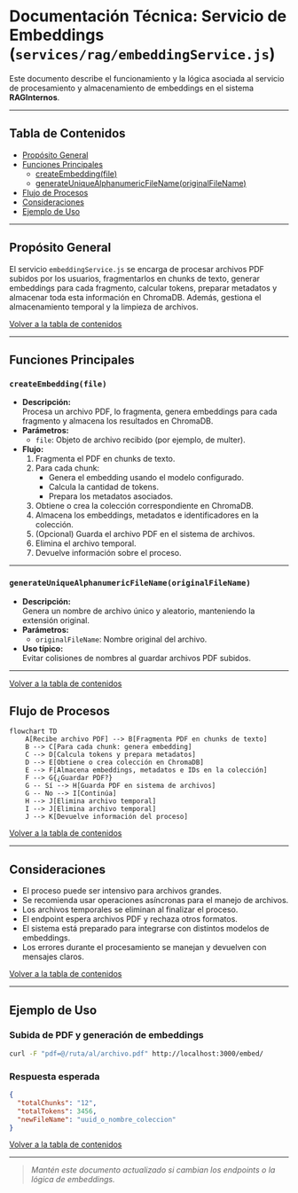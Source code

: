 # Documentación Técnica: Servicio de Embeddings (`services/rag/embeddingService.js`)

Este documento describe el funcionamiento y la lógica asociada al servicio de procesamiento y almacenamiento de embeddings en el sistema **RAGInternos**.

---

## Tabla de Contenidos

- [Propósito General](#propósito-general)
- [Funciones Principales](#funciones-principales)
  - [createEmbedding(file)](#createembeddingfile)
  - [generateUniqueAlphanumericFileName(originalFileName)](#generateuniquealphanumericfilenameoriginalfilename)
- [Flujo de Procesos](#flujo-de-procesos)
- [Consideraciones](#consideraciones)
- [Ejemplo de Uso](#ejemplo-de-uso)

---

## Propósito General

El servicio `embeddingService.js` se encarga de procesar archivos PDF subidos por los usuarios, fragmentarlos en chunks de texto, generar embeddings para cada fragmento, calcular tokens, preparar metadatos y almacenar toda esta información en ChromaDB. Además, gestiona el almacenamiento temporal y la limpieza de archivos.

[Volver a la tabla de contenidos](#tabla-de-contenidos)

---

## Funciones Principales

### `createEmbedding(file)`

- **Descripción:**  
  Procesa un archivo PDF, lo fragmenta, genera embeddings para cada fragmento y almacena los resultados en ChromaDB.
- **Parámetros:**  
  - `file`: Objeto de archivo recibido (por ejemplo, de multer).
- **Flujo:**
  1. Fragmenta el PDF en chunks de texto.
  2. Para cada chunk:
     - Genera el embedding usando el modelo configurado.
     - Calcula la cantidad de tokens.
     - Prepara los metadatos asociados.
  3. Obtiene o crea la colección correspondiente en ChromaDB.
  4. Almacena los embeddings, metadatos e identificadores en la colección.
  5. (Opcional) Guarda el archivo PDF en el sistema de archivos.
  6. Elimina el archivo temporal.
  7. Devuelve información sobre el proceso.

---

### `generateUniqueAlphanumericFileName(originalFileName)`

- **Descripción:**  
  Genera un nombre de archivo único y aleatorio, manteniendo la extensión original.
- **Parámetros:**  
  - `originalFileName`: Nombre original del archivo.
- **Uso típico:**  
  Evitar colisiones de nombres al guardar archivos PDF subidos.

---

[Volver a la tabla de contenidos](#tabla-de-contenidos)

## Flujo de Procesos

```mermaid
flowchart TD
    A[Recibe archivo PDF] --> B[Fragmenta PDF en chunks de texto]
    B --> C[Para cada chunk: genera embedding]
    C --> D[Calcula tokens y prepara metadatos]
    D --> E[Obtiene o crea colección en ChromaDB]
    E --> F[Almacena embeddings, metadatos e IDs en la colección]
    F --> G{¿Guardar PDF?}
    G -- Sí --> H[Guarda PDF en sistema de archivos]
    G -- No --> I[Continúa]
    H --> J[Elimina archivo temporal]
    I --> J[Elimina archivo temporal]
    J --> K[Devuelve información del proceso]
```

[Volver a la tabla de contenidos](#tabla-de-contenidos)

---

## Consideraciones

- El proceso puede ser intensivo para archivos grandes.
- Se recomienda usar operaciones asíncronas para el manejo de archivos.
- Los archivos temporales se eliminan al finalizar el proceso.
- El endpoint espera archivos PDF y rechaza otros formatos.
- El sistema está preparado para integrarse con distintos modelos de embeddings.
- Los errores durante el procesamiento se manejan y devuelven con mensajes claros.

[Volver a la tabla de contenidos](#tabla-de-contenidos)

---

## Ejemplo de Uso

### Subida de PDF y generación de embeddings

```bash
curl -F "pdf=@/ruta/al/archivo.pdf" http://localhost:3000/embed/
```

### Respuesta esperada

```json
{
  "totalChunks": "12",
  "totalTokens": 3456,
  "newFileName": "uuid_o_nombre_coleccion"
}
```

[Volver a la tabla de contenidos](#tabla-de-contenidos)

---

> _Mantén este documento actualizado si cambian los endpoints o la lógica de embeddings._